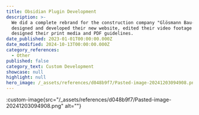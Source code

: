 ```yaml
---
title: Obsidian Plugin Development
description: >-
  We did a complete rebrand for the construction company "Glösmann Bau-Service",
  designed and developed their new website, edited their video footage and
  designed their print media and PDF guidelines.
date_published: 2023-01-01T00:00:00.000Z
date_modified: 2024-10-13T00:00:00.000Z
category_references:
  - Other
published: false
category_text: Custom Development
showcase: null
highlight: null
hero_image: /_assets/references/d048b9f7/Pasted-image-20241203094908.png
---
```

:custom-image{src="/_assets/references/d048b9f7/Pasted-image-20241203094908.png" alt=""}
